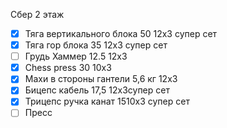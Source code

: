 Сбер 2 этаж
- [x] Тяга вертикального блока 50 12x3 супер сет
- [x] Тяга гор блока 35 12x3 супер сет
- [ ] Грудь Хаммер 12.5 12x3
- [x] Chess press 30 10x3
- [x] Махи в стороны гантели 5,6 кг 12х3
- [x] Бицепс кабель 17,5 12х3супер сет
- [x] Трицепс ручка канат 1510х3 супер сет
- [ ] Пресс